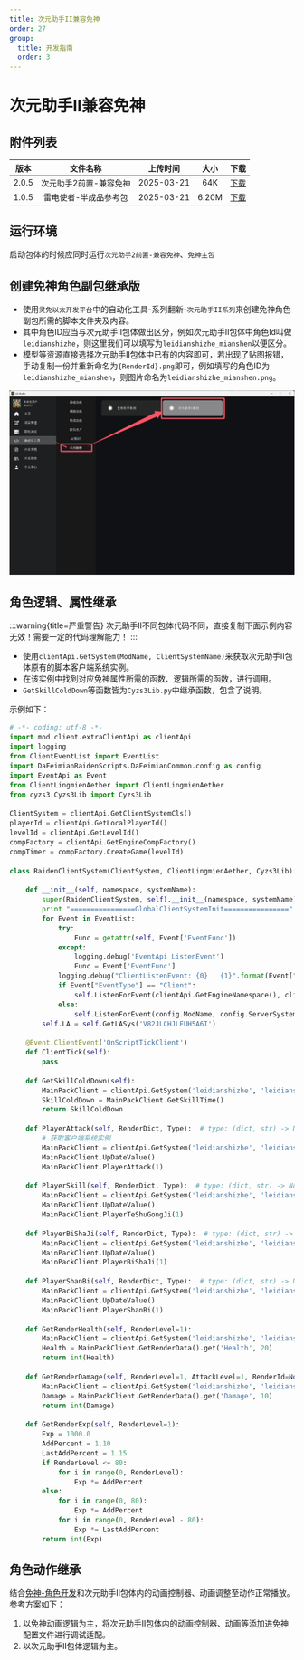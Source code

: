 ```yaml
---
title: 次元助手II兼容免神
order: 27
group:
  title: 开发指南
  order: 3
---
```


# 次元助手II兼容免神

## 附件列表

|版本|文件名称|上传时间|大小|下载|
|:-:|:-:|:-:|:-:|:-:|
|2.0.5|次元助手2前置-兼容免神|2025-03-21|64K|<a href="https://lingxi.office.163.com/share/#type=file&id=28500031077955&from=QIYE&parentResourceId=19000008358312&spaceId=510845429&ref=546025021">下载</a>|
|1.0.5|雷电使者-半成品参考包|2025-03-21|6.20M|<a href="https://lingxi.office.163.com/share/#type=file&id=28500031025089&from=QIYE&parentResourceId=19000008358312&spaceId=510845429&ref=546025059">下载</a>|

## 运行环境
启动包体的时候应同时运行`次元助手2前置-兼容免神`、`免神主包`

## 创建免神角色副包继承版
- 使用`灵免以太开发平台`中的自动化工具-系列翻新-`次元助手II系列`来创建免神角色副包所需的脚本文件夹及内容。
- 其中角色ID应当与次元助手II包体做出区分，例如次元助手II包体中角色Id叫做`leidianshizhe`，则这里我们可以填写为`leidianshizhe_mianshen`以便区分。
- 模型等资源直接选择次元助手II包体中已有的内容即可，若出现了贴图报错，手动复制一份并重新命名为`{RenderId}.png`即可，例如填写的角色ID为`leidianshizhe_mianshen`，则图片命名为`leidianshizhe_mianshen.png`。

![](./pictures/guide-26-0.png)

## 角色逻辑、属性继承
:::warning{title=严重警告}
次元助手II不同包体代码不同，直接复制下面示例内容无效！需要一定的代码理解能力！
:::

- 使用`clientApi.GetSystem(ModName, ClientSystemName)`来获取次元助手II包体原有的脚本客户端系统实例。
- 在该实例中找到对应免神属性所需的函数、逻辑所需的函数，进行调用。
- `GetSkillColdDown`等函数皆为`Cyzs3Lib.py`中继承函数，包含了说明。


示例如下：
```python
# -*- coding: utf-8 -*-
import mod.client.extraClientApi as clientApi
import logging
from ClientEventList import EventList
import DaFeimianRaidenScripts.DaFeimianCommon.config as config
import EventApi as Event
from ClientLingmienAether import ClientLingmienAether
from cyzs3.Cyzs3Lib import Cyzs3Lib

ClientSystem = clientApi.GetClientSystemCls()
playerId = clientApi.GetLocalPlayerId()
levelId = clientApi.GetLevelId()
compFactory = clientApi.GetEngineCompFactory()
compTimer = compFactory.CreateGame(levelId)

class RaidenClientSystem(ClientSystem, ClientLingmienAether, Cyzs3Lib):

    def __init__(self, namespace, systemName):
        super(RaidenClientSystem, self).__init__(namespace, systemName)
        print "================GlobalClientSystemInit================"
        for Event in EventList:
            try:
                Func = getattr(self, Event['EventFunc'])
            except:
                logging.debug('EventApi ListenEvent')
                Func = Event['EventFunc']
            logging.debug("ClientListenEvent: {0}   {1}".format(Event["EventType"], Event["EventName"]))
            if Event["EventType"] == "Client":
                self.ListenForEvent(clientApi.GetEngineNamespace(), clientApi.GetEngineSystemName(), Event["EventName"], self, Func)
            else:
                self.ListenForEvent(config.ModName, config.ServerSystemName, Event["EventName"], self, Func)
        self.LA = self.GetLASys('V82JLCHJLEUH5A6I')

    @Event.ClientEvent('OnScriptTickClient')
    def ClientTick(self):
        pass

    def GetSkillColdDown(self):
        MainPackClient = clientApi.GetSystem('leidianshizhe', 'leidianshizheClientSystem')
        SkillColdDown = MainPackClient.GetSkillTime()
        return SkillColdDown

    def PlayerAttack(self, RenderDict, Type):  # type: (dict, str) -> None
        # 获取客户端系统实例
        MainPackClient = clientApi.GetSystem('leidianshizhe', 'leidianshizheClientSystem')
        MainPackClient.UpDateValue()
        MainPackClient.PlayerAttack(1)

    def PlayerSkill(self, RenderDict, Type):  # type: (dict, str) -> None
        MainPackClient = clientApi.GetSystem('leidianshizhe', 'leidianshizheClientSystem')
        MainPackClient.UpDateValue()
        MainPackClient.PlayerTeShuGongJi(1)

    def PlayerBiShaJi(self, RenderDict, Type):  # type: (dict, str) -> None
        MainPackClient = clientApi.GetSystem('leidianshizhe', 'leidianshizheClientSystem')
        MainPackClient.UpDateValue()
        MainPackClient.PlayerBiShaJi(1)

    def PlayerShanBi(self, RenderDict, Type):  # type: (dict, str) -> None
        MainPackClient = clientApi.GetSystem('leidianshizhe', 'leidianshizheClientSystem')
        MainPackClient.UpDateValue()
        MainPackClient.PlayerShanBi(1)

    def GetRenderHealth(self, RenderLevel=1):
        MainPackClient = clientApi.GetSystem('leidianshizhe', 'leidianshizheClientSystem')
        Health = MainPackClient.GetRenderData().get('Health', 20)
        return int(Health)

    def GetRenderDamage(self, RenderLevel=1, AttackLevel=1, RenderId=None):
        MainPackClient = clientApi.GetSystem('leidianshizhe', 'leidianshizheClientSystem')
        Damage = MainPackClient.GetRenderData().get('Damage', 10)
        return int(Damage)

    def GetRenderExp(self, RenderLevel=1):
        Exp = 1000.0
        AddPercent = 1.10
        LastAddPercent = 1.15
        if RenderLevel <= 80:
            for i in range(0, RenderLevel):
                Exp *= AddPercent
        else:
            for i in range(0, 80):
                Exp *= AddPercent
            for i in range(0, RenderLevel - 80):
                Exp *= LastAddPercent
        return int(Exp)
```


## 角色动作继承
结合[免神-角色开发](http://1.94.129.175:8000/docs/dlc-mianshen)和次元助手II包体内的动画控制器、动画调整至动作正常播放。参考方案如下：
1. 以免神动画逻辑为主，将次元助手II包体内的动画控制器、动画等添加进免神配置文件进行调试适配。
2. 以次元助手II包体逻辑为主。